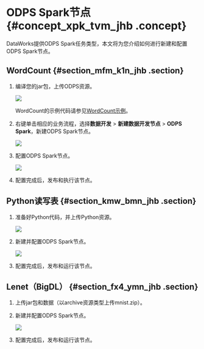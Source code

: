 # ODPS Spark节点 {#concept_xpk_tvm_jhb .concept}

DataWorks提供ODPS Spark任务类型，本文将为您介绍如何进行新建和配置ODPS Spark节点。

## WordCount {#section_mfm_k1n_jhb .section}

1.  编译您的jar包，上传ODPS资源。

    ![](http://static-aliyun-doc.oss-cn-hangzhou.aliyuncs.com/assets/img/156167/155858040144146_zh-CN.png)

    WordCount的示例代码请参见[WordCount示例](../../../../cn.zh-CN/开发/MapReduce/示例程序/WordCount示例.md#)。

2.  右键单击相应的业务流程，选择**数据开发** \> **新建数据开发节点** \> **ODPS Spark**，新建ODPS Spark节点。

    ![](http://static-aliyun-doc.oss-cn-hangzhou.aliyuncs.com/assets/img/156167/155858040145963_zh-CN.png)

3.  配置ODPS Spark节点。

    ![](http://static-aliyun-doc.oss-cn-hangzhou.aliyuncs.com/assets/img/156167/155858040144155_zh-CN.png)

4.  配置完成后，发布和执行该节点。

## Python读写表 {#section_kmw_bmn_jhb .section}

1.  准备好Python代码，并上传Python资源。

    ![](http://static-aliyun-doc.oss-cn-hangzhou.aliyuncs.com/assets/img/156167/155858040144158_zh-CN.png)

2.  新建并配置ODPS Spark节点。

    ![](http://static-aliyun-doc.oss-cn-hangzhou.aliyuncs.com/assets/img/156167/155858040144161_zh-CN.png)

3.  配置完成后，发布和运行该节点。

## Lenet（BigDL） {#section_fx4_ymn_jhb .section}

1.  上传jar包和数据（以archive资源类型上传mnist.zip）。
2.  新建并配置ODPS Spark节点。

    ![](http://static-aliyun-doc.oss-cn-hangzhou.aliyuncs.com/assets/img/156167/155858040144165_zh-CN.png)

3.  配置完成后，发布和运行该节点。

